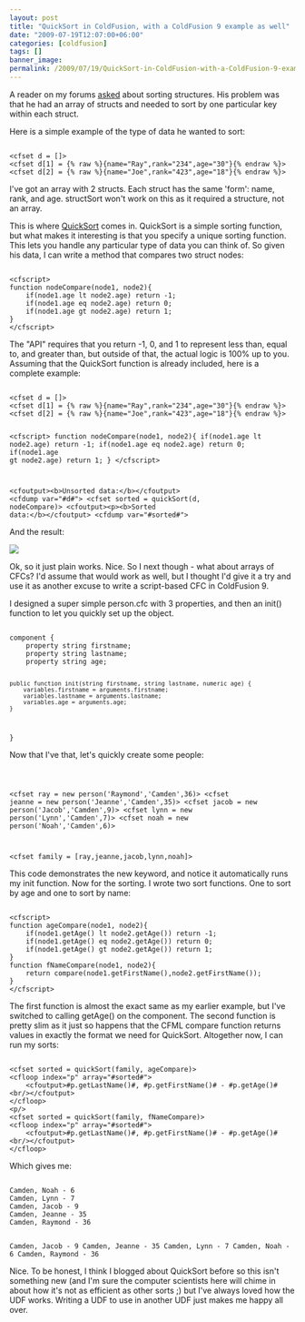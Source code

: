 ```yaml
---
layout: post
title: "QuickSort in ColdFusion, with a ColdFusion 9 example as well"
date: "2009-07-19T12:07:00+06:00"
categories: [coldfusion]
tags: []
banner_image: 
permalink: /2009/07/19/QuickSort-in-ColdFusion-with-a-ColdFusion-9-example-as-well
---
```


A reader on my forums <a href="http://www.raymondcamden.com/forums/messages.cfm?threadid=7A673595-E927-C5E4-2DCFFC748B0E6AF0">asked</a> about sorting structures. His problem was that he had an array of structs and needed to sort by one particular key within each struct.
<!--more-->
Here is a simple example of the type of data he wanted to sort:

<code>
&lt;cfset d = []&gt;
&lt;cfset d[1] = {% raw %}{name="Ray",rank="234",age="30"}{% endraw %}&gt;
&lt;cfset d[2] = {% raw %}{name="Joe",rank="423",age="18"}{% endraw %}&gt;
</code>

I've got an array with 2 structs. Each struct has the same 'form': name, rank, and age. structSort won't work on this as it required a structure, not an array. 

This is where <a href="http://www.cflib.org/udf/quicksort">QuickSort</a> comes in. QuickSort is a simple sorting function, but what makes it interesting is that you specify a unique sorting function. This lets you handle any particular type of data you can think of. So given his data, I can write a method that compares two struct nodes:

<code>
&lt;cfscript&gt;
function nodeCompare(node1, node2){
	if(node1.age lt node2.age) return -1;
	if(node1.age eq node2.age) return 0;
	if(node1.age gt node2.age) return 1;
}
&lt;/cfscript&gt;
</code>

The "API" requires that you return -1, 0, and 1 to represent less than, equal to, and greater than, but outside of that, the actual logic is 100% up to you. Assuming that the QuickSort function is already included, here is a complete example:

<code>
&lt;cfset d = []&gt;
&lt;cfset d[1] = {% raw %}{name="Ray",rank="234",age="30"}{% endraw %}&gt;
&lt;cfset d[2] = {% raw %}{name="Joe",rank="423",age="18"}{% endraw %}&gt;

&lt;cfscript&gt;
function nodeCompare(node1, node2){
	if(node1.age lt node2.age) return -1;
	if(node1.age eq node2.age) return 0;
	if(node1.age gt node2.age) return 1;
}
&lt;/cfscript&gt;

&lt;cfoutput&gt;&lt;b&gt;Unsorted data:&lt;/b&gt;&lt;/cfoutput&gt;
&lt;cfdump var="#d#"&gt;
&lt;cfset sorted = quickSort(d, nodeCompare)&gt;
&lt;cfoutput&gt;&lt;p&gt;&lt;b&gt;Sorted data:&lt;/b&gt;&lt;/cfoutput&gt;
&lt;cfdump var="#sorted#"&gt;
</code>

And the result:

<img src="https://static.raymondcamden.com/images/cfjedi//Picture 248.png">

Ok, so it just plain works. Nice. So I next though - what about arrays of CFCs? I'd assume that would work as well, but I thought I'd give it a try and use it as another excuse to write a script-based CFC in ColdFusion 9.

I designed a super simple person.cfc with 3 properties, and then an init() function to let you quickly set up the object.

<code>
component {
	property string firstname;
	property string lastname;
	property string age;
	
	public function init(string firstname, string lastname, numeric age) {
		variables.firstname = arguments.firstname;
		variables.lastname = arguments.lastname;
		variables.age = arguments.age;
	}
}
</code>

Now that I've that, let's quickly create some people:

<code>

&lt;cfset ray = new person('Raymond','Camden',36)&gt;
&lt;cfset jeanne = new person('Jeanne','Camden',35)&gt;
&lt;cfset jacob = new person('Jacob','Camden',9)&gt;
&lt;cfset lynn = new person('Lynn','Camden',7)&gt;
&lt;cfset noah = new person('Noah','Camden',6)&gt;

&lt;cfset family = [ray,jeanne,jacob,lynn,noah]&gt;
</code>

This code demonstrates the new keyword, and notice it automatically runs my init function. Now for the sorting. I wrote two sort functions. One to sort by age and one to sort by name:

<code>
&lt;cfscript&gt;
function ageCompare(node1, node2){
	if(node1.getAge() lt node2.getAge()) return -1;
	if(node1.getAge() eq node2.getAge()) return 0;
	if(node1.getAge() gt node2.getAge()) return 1;
}
function fNameCompare(node1, node2){
	return compare(node1.getFirstName(),node2.getFirstName());
}
&lt;/cfscript&gt;
</code>

The first function is almost the exact same as my earlier example, but I've switched to calling getAge() on the component. The second function is pretty slim as it just so happens that the CFML compare function returns values in exactly the format we need for QuickSort. Altogether now, I can run my sorts:

<code>
&lt;cfset sorted = quickSort(family, ageCompare)&gt;
&lt;cfloop index="p" array="#sorted#"&gt;
	&lt;cfoutput&gt;#p.getLastName()#, #p.getFirstName()# - #p.getAge()#&lt;br/&gt;&lt;/cfoutput&gt;
&lt;/cfloop&gt;
&lt;p/&gt;
&lt;cfset sorted = quickSort(family, fNameCompare)&gt;
&lt;cfloop index="p" array="#sorted#"&gt;
	&lt;cfoutput&gt;#p.getLastName()#, #p.getFirstName()# - #p.getAge()#&lt;br/&gt;&lt;/cfoutput&gt;
&lt;/cfloop&gt;
</code>

Which gives me:

<code>
Camden, Noah - 6
Camden, Lynn - 7
Camden, Jacob - 9
Camden, Jeanne - 35
Camden, Raymond - 36

Camden, Jacob - 9
Camden, Jeanne - 35
Camden, Lynn - 7
Camden, Noah - 6
Camden, Raymond - 36
</code>

Nice. To be honest, I think I blogged about QuickSort before so this isn't something new (and I'm sure the computer scientists here will chime in about how it's not as efficient as other sorts ;) but I've always loved how the UDF works. Writing a UDF to use in another UDF just makes me happy all over.